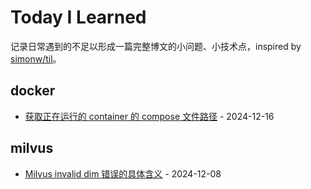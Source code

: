 # Today I Learned

记录日常遇到的不足以形成一篇完整博文的小问题、小技术点，inspired by [simonw/til](https://github.com/simonw/til)。

## docker

- [获取正在运行的 container 的 compose 文件路径](docker/get-compose-file-path-from-running-container.md) - 2024-12-16

## milvus

- [Milvus invalid dim 错误的具体含义](milvus/milvus-invalid-dim.md) - 2024-12-08
